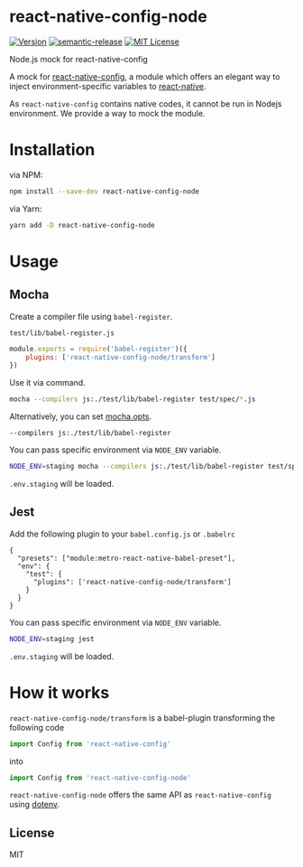 # react-native-config-node
[![Version][version-badge]][package]
[![semantic-release][semantic-release-badge]](https://github.com/semantic-release/semantic-release)
[![MIT License][license-badge]][license]

Node.js mock for react-native-config

A mock for [react-native-config](https://github.com/luggg/react-native-config), a module which offers an elegant way to inject environment-specific variables to [react-native](https://facebook.github.io/react-native/).

As `react-native-config` contains native codes, it cannot be run in Nodejs environment.
We provide a way to mock the module.

# Installation

via NPM: 

```sh
npm install --save-dev react-native-config-node
```

via Yarn:

```sh
yarn add -D react-native-config-node
```

# Usage

## Mocha

Create a compiler file using `babel-register`.

`test/lib/babel-register.js`
```js
module.exports = require('babel-register')({
    plugins: ['react-native-config-node/transform']
})
```

Use it via command.

```sh
mocha --compilers js:./test/lib/babel-register test/spec/*.js
```

Alternatively, you can set [mocha.opts](https://mochajs.org/#mochaopts).

```text
--compilers js:./test/lib/babel-register
```

You can pass specific environment via `NODE_ENV` variable.

```sh
NODE_ENV=staging mocha --compilers js:./test/lib/babel-register test/spec/*.js
```
`.env.staging` will be loaded.

## Jest


Add the following plugin to your `babel.config.js` or `.babelrc`

```
{
  "presets": ["module:metro-react-native-babel-preset"],
  "env": {
    "test": {
      "plugins": ['react-native-config-node/transform']
    }
  }
}
```

You can pass specific environment via `NODE_ENV` variable.

```sh
NODE_ENV=staging jest
```
`.env.staging` will be loaded.

# How it works
`react-native-config-node/transform` is a babel-plugin transforming the following code

```js
import Config from 'react-native-config'
```

into

```js
import Config from 'react-native-config-node'
```

`react-native-config-node` offers the same API as `react-native-config` using [dotenv](https://www.npmjs.com/package/dotenv).


## License

MIT

[semantic-release-badge]:https://img.shields.io/badge/%20%20%F0%9F%93%A6%F0%9F%9A%80-semantic--release-e10079.svg
[license]: https://opensource.org/licenses/MIT
[version-badge]: https://img.shields.io/npm/v/react-native-config-node.svg
[package]: https://www.npmjs.com/package/react-native-config-node
[license-badge]: https://img.shields.io/npm/l/react-naative-config-node.svg?style=flat-square
